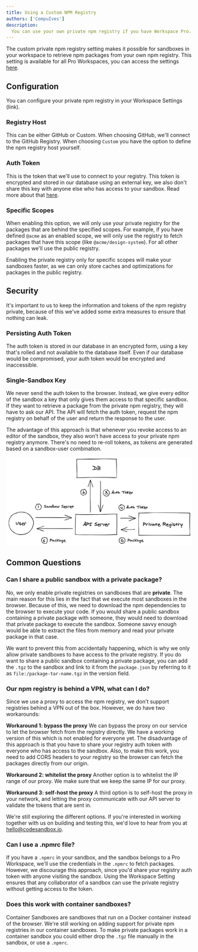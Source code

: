 ```yaml
---
title: Using a Custom NPM Registry
authors: ['CompuIves']
description:
  You can use your own private npm registry if you have Workspace Pro.
---
```


The custom private npm registry setting makes it possible for sandboxes in your
workspace to retrieve npm packages from your own npm registry. This setting is
available for all Pro Workspaces, you can access the settings
[here](https://codesandbox.io/dashboard/settings/npm-registry).

## Configuration

You can configure your private npm registry in your Workspace Settings (link).

### Registry Host

This can be either GitHub or Custom. When choosing GitHub, we'll connect to the
GitHub Registry. When choosing `Custom` you have the option to define the npm
registry host yourself.

### Auth Token

This is the token that we'll use to connect to your registry. This token is
encrypted and stored in our database using an external key, we also don't share
this key with anyone else who has access to your sandbox. Read more about that
[here](#security).

### Specific Scopes

When enabling this option, we will only use your private registry for the
packages that are behind the specified scopes. For example, if you have defined
`@acme` as an enabled scope, we will only use the registry to fetch packages
that have this scope (like `@acme/design-system`). For all other packages we'll
use the public registry.

Enabling the private registry only for specific scopes will make your sandboxes
faster, as we can only store caches and optimizations for packages in the public
registry.

## Security

It's important to us to keep the information and tokens of the npm registry
private, because of this we've added some extra measures to ensure that nothing
can leak.

### Persisting Auth Token

The auth token is stored in our database in an encrypted form, using a key
that's rolled and not available to the database itself. Even if our database
would be compromised, your auth token would be encrypted and inaccessible.

### Single-Sandbox Key

We never send the auth token to the browser. Instead, we give every editor of
the sandbox a key that only gives them access to that specific sandbox. If they
want to retrieve a package from the private npm registry, they will have to ask
our API. The API will fetch the auth token, request the npm registry on behalf
of the user and return the response to the user.

The advantage of this approach is that whenever you revoke access to an editor
of the sandbox, they also won't have access to your private npm registry
anymore. There's no need to re-roll tokens, as tokens are generated based on a
sandbox-user combination.

![Request structure of the custom registry implementation](./images/custom-registry-infra.png)

## Common Questions

### Can I share a public sandbox with a private package?

No, we only enable private registries on sandboxes that are **private**. The
main reason for this lies in the fact that we execute most sandboxes in the
browser. Because of this, we need to download the npm dependencies to the
browser to execute your code. If you would share a public sandbox containing a
private package with someone, they would need to download that private package
to execute the sandbox. Someone savvy enough would be able to extract the files
from memory and read your private package in that case.

We want to prevent this from accidentally happening, which is why we only allow
private sandboxes to have access to the private registry. If you do want to
share a public sandbox containing a private package, you can add the `.tgz` to
the sandbox and link to it from the `package.json` by referring to it as
`file:/package-tar-name.tgz` in the version field.

### Our npm registry is behind a VPN, what can I do?

Since we use a proxy to access the npm registry, we don't support registries
behind a VPN out of the box. However, we do have two workarounds:

**Workaround 1: bypass the proxy** We can bypass the proxy on our service to let
the browser fetch from the registry directly. We have a working version of this
which is not enabled for everyone yet. The disadvantage of this approach is that
you have to share your registry auth token with everyone who has access to the
sandbox. Also, to make this work, you need to add CORS headers to your registry
so the browser can fetch the packages directly from our origin.

**Workaround 2: whitelist the proxy** Another option is to whitelist the IP
range of our proxy. We make sure that we keep the same IP for our proxy.

**Workaround 3: self-host the proxy** A third option is to self-host the proxy
in your network, and letting the proxy communicate with our API server to
validate the tokens that are sent in.

We're still exploring the different options. If you're interested in working
together with us on building and testing this, we'd love to hear from you at
hello@codesandbox.io.

### Can I use a .npmrc file?

If you have a `.npmrc` in your sandbox, and the sandbox belongs to a Pro
Workspace, we'll use the credentials in the `.npmrc` to fetch packages. However,
we discourage this approach, since you'd share your registry auth token with
anyone visiting the sandbox. Using the Workspace Setting ensures that any
collaborator of a sandbox can use the private registry without getting access to
the token.

### Does this work with container sandboxes?

Container Sandboxes are sandboxes that run on a Docker container instead of the
browser. We're still working on adding support for private npm registries in our
container sandboxes. To make private packages work in a container sandbox you
could either drop the `.tgz` file manually in the sandbox, or use a `.npmrc`.
